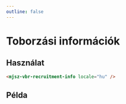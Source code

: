 ```yaml
---
outline: false
---
```


# Toborzási információk

## Használat

```html
<mjsz-vbr-recruitment-info locale="hu" />
```

## Példa

<ClientOnly>
  <mjsz-vbr-recruitment-info locale="hu" />
</ClientOnly>
